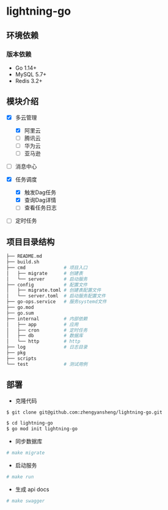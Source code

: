 # lightning-go 

## 环境依赖

### 版本依赖

- Go 1.14+
- MySQL 5.7+
- Redis 3.2+


## 模块介绍
- [x] 多云管理 
    - [x] 阿里云 
    - [ ] 腾讯云 
    - [ ] 华为云 
    - [ ] 亚马逊 
- [ ] 消息中心 
- [X] 任务调度
    - [X] 触发Dag任务
    - [X] 查询Dag详情
    - [ ] 查看任务日志
- [ ] 定时任务


## 项目目录结构
```bash
├── README.md
├── build.sh
├── cmd              # 项目入口
│   ├── migrate      # 创建表
│   └── server       # 启动服务
├── config           # 配置文件
│   ├── migrate.toml # 创建表配置文件
│   └── server.toml  # 启动服务配置文件
├── go-ops.service   # 服务systemd文件
├── go.mod
├── go.sum
├── internal         # 内部依赖
│   ├── app          # 应用
│   ├── cron         # 定时任务
│   ├── db           # 数据库
│   └── http         # http
├── log              # 日志目录
├── pkg
├── scripts
└── test             # 测试用例
```

## 部署

- 克隆代码
```bash
$ git clone git@github.com:zhengyansheng/lightning-go.git 
```

```bash
$ cd lightning-go
$ go mod init lightning-go 

```

- 同步数据库
```bash
# make migrate
```

- 启动服务
```bash
# make run
```

- 生成 api docs
```bash
# make swagger
```

